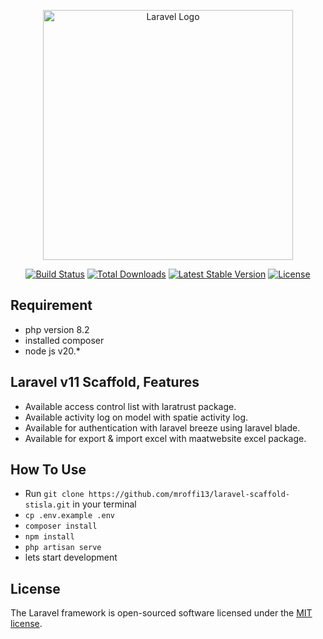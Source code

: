 <p align="center"><a href="https://laravel.com" target="_blank"><img src="https://raw.githubusercontent.com/laravel/art/master/logo-lockup/5%20SVG/2%20CMYK/1%20Full%20Color/laravel-logolockup-cmyk-red.svg" width="400" alt="Laravel Logo"></a></p>

<p align="center">
<a href="https://github.com/laravel/framework/actions"><img src="https://github.com/laravel/framework/workflows/tests/badge.svg" alt="Build Status"></a>
<a href="https://packagist.org/packages/laravel/framework"><img src="https://img.shields.io/packagist/dt/laravel/framework" alt="Total Downloads"></a>
<a href="https://packagist.org/packages/laravel/framework"><img src="https://img.shields.io/packagist/v/laravel/framework" alt="Latest Stable Version"></a>
<a href="https://packagist.org/packages/laravel/framework"><img src="https://img.shields.io/packagist/l/laravel/framework" alt="License"></a>
</p>

## Requirement

- php version 8.2
- installed composer
- node js v20.*

## Laravel v11 Scaffold, Features

- Available access control list with laratrust package.
- Available activity log on model with spatie activity log.
- Available for authentication with laravel breeze using laravel blade.
- Available for export & import excel with maatwebsite excel package.

## How To Use

- Run `git clone https://github.com/mroffi13/laravel-scaffold-stisla.git` in your terminal
- `cp .env.example .env`
- `composer install`
- `npm install`
- `php artisan serve`
- lets start development

## License

The Laravel framework is open-sourced software licensed under the [MIT license](https://opensource.org/licenses/MIT).
